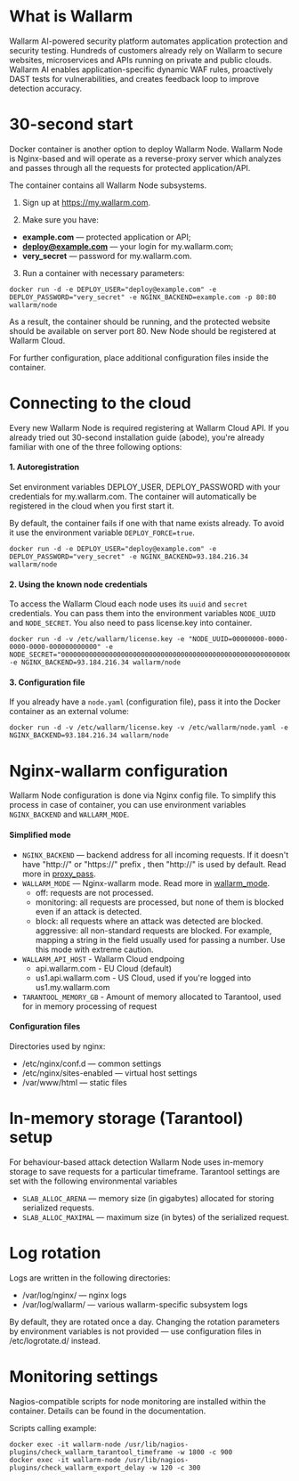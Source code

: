 # What is Wallarm

Wallarm AI-powered security platform automates application protection and security testing. Hundreds of customers already rely on Wallarm to secure websites, microservices and APIs running on private and public clouds. Wallarm AI enables application-specific dynamic WAF rules, proactively DAST tests for vulnerabilities, and creates feedback loop to improve detection accuracy. 

# 30-second start

Docker container is another option to deploy Wallarm Node. Wallarm Node is Nginx-based and will operate as a reverse-proxy server which analyzes and passes through all the requests for protected application/API. 

The container contains all Wallarm Node subsystems.

1. Sign up at https://my.wallarm.com. 

2. Make sure you have:

 * **example.com** — protected application or API;
 * **deploy@example.com** — your login for my.wallarm.com;
 * **very_secret** — password for my.wallarm.com.

3. Run a container with necessary parameters:

 ```
docker run -d -e DEPLOY_USER="deploy@example.com" -e DEPLOY_PASSWORD="very_secret" -e NGINX_BACKEND=example.com -p 80:80 wallarm/node
```

As a result, the container should be running, and the protected website should be available on server port 80. New Node should be registered at Wallarm Cloud. 

For further configuration, place additional configuration files inside the container. 


# Connecting to the cloud

Every new Wallarm Node is required registering at Wallarm Cloud API. If you already tried out 30-second installation guide (abode), you're already familiar with one of the three following options: 

#### 1. Autoregistration

Set environment variables DEPLOY_USER, DEPLOY_PASSWORD with your credentials for my.wallarm.com. The container will automatically be registered in the cloud when you first start it.

By default, the container fails if one with that name exists already. To avoid it use the environment variable `DEPLOY_FORCE=true`.

```
docker run -d -e DEPLOY_USER="deploy@example.com" -e DEPLOY_PASSWORD="very_secret" -e NGINX_BACKEND=93.184.216.34 wallarm/node
```

#### 2. Using the known node credentials

To access the Wallarm Cloud each node uses its `uuid` and `secret` credentials. You can pass them into the environment variables `NODE_UUID` and `NODE_SECRET`. You also need to pass license.key into container.

```
docker run -d -v /etc/wallarm/license.key -e "NODE_UUID=00000000-0000-0000-0000-000000000000" -e NODE_SECRET="0000000000000000000000000000000000000000000000000000000000000000" -e NGINX_BACKEND=93.184.216.34 wallarm/node
```

#### 3. Configuration file

If you already have a `node.yaml` (configuration file), pass it into the Docker container as an external volume:

```
docker run -d -v /etc/wallarm/license.key -v /etc/wallarm/node.yaml -e NGINX_BACKEND=93.184.216.34 wallarm/node
```


# Nginx-wallarm configuration

Wallarm Node configuration is done via Nginx config file. To simplify this process in case of container, you can use environment variables `NGINX_BACKEND` and `WALLARM_MODE`.

#### Simplified mode

* `NGINX_BACKEND` — backend address for all incoming requests.
If it doesn't have "http://" or "https://" prefix , then "http://" is used by default. Read more in [proxy_pass](http://nginx.org/en/docs/http/ngx_http_proxy_module.html#proxy_pass).
* `WALLARM_MODE` — Nginx-wallarm mode. Read more in [wallarm_mode](https://docs.wallarm.com/en/admin-en/configure-parameters-en.html#wallarmmode).
  *  off: requests are not processed.
  *  monitoring: all requests are processed, but none of them is blocked even if an attack is detected.
  *  block: all requests where an attack was detected are blocked.
    aggressive: all non-standard requests are blocked. For example, mapping a string in the field usually used for passing a number. Use this mode with extreme caution.
* `WALLARM_API_HOST` - Wallarm Cloud endpoing
  * api.wallarm.com - EU Cloud (default)
  * us1.api.wallarm.com - US Cloud, used if you're logged into us1.my.wallarm.com
* `TARANTOOL_MEMORY_GB` - Amount of memory allocated to Tarantool, used for in memory processing of request

#### Configuration files

Directories used by nginx:
* /etc/nginx/conf.d — common settings
* /etc/nginx/sites-enabled — virtual host settings
* /var/www/html — static files


# In-memory storage (Tarantool) setup

For behaviour-based attack detection Wallarm Node uses in-memory storage to save requests for a particular timeframe. Tarantool settings are set with the following environmental variables

* `SLAB_ALLOC_ARENA` — memory size (in gigabytes) allocated for storing serialized requests.
* `SLAB_ALLOC_MAXIMAL` — maximum size (in bytes) of the serialized request.


# Log rotation

Logs are written in the following directories:
* /var/log/nginx/ — nginx logs
* /var/log/wallarm/ — various wallarm-specific subsystem logs 

By default, they are rotated once a day. Changing the rotation parameters by environment variables is not provided — use configuration files in /etc/logrotate.d/ instead.

# Monitoring settings

Nagios-compatible scripts for node monitoring are installed within the container. Details can be found in the documentation.

Scripts calling example:

```
docker exec -it wallarm-node /usr/lib/nagios-plugins/check_wallarm_tarantool_timeframe -w 1800 -c 900
docker exec -it wallarm-node /usr/lib/nagios-plugins/check_wallarm_export_delay -w 120 -c 300
```

